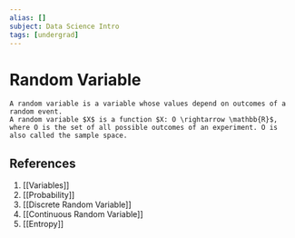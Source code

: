 ```yaml
---
alias: []
subject: Data Science Intro
tags: [undergrad]
---
```

# Random Variable

```ad-note
A random variable is a variable whose values depend on outcomes of a random event.
A random variable $X$ is a function $X: O \rightarrow \mathbb{R}$, where O is the set of all possible outcomes of an experiment. O is also called the sample space.
```

## References
1. [[Variables]]
2. [[Probability]]
3. [[Discrete Random Variable]]
4. [[Continuous Random Variable]]
5. [[Entropy]]